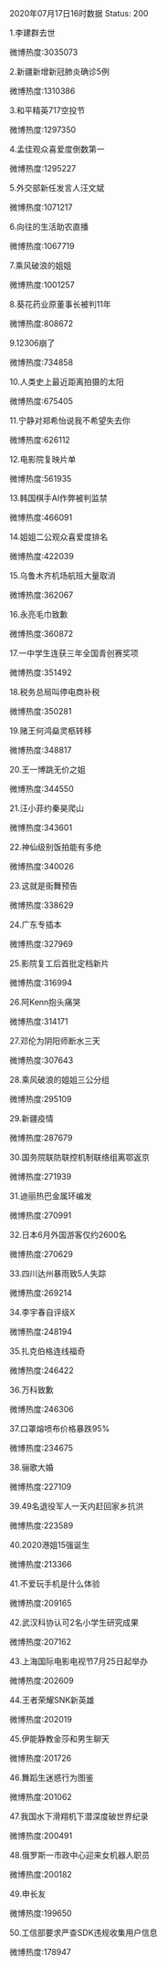 2020年07月17日16时数据
Status: 200

1.李建群去世

微博热度:3035073

2.新疆新增新冠肺炎确诊5例

微博热度:1310386

3.和平精英717空投节

微博热度:1297350

4.孟佳观众喜爱度倒数第一

微博热度:1295227

5.外交部新任发言人汪文斌

微博热度:1071217

6.向往的生活助农直播

微博热度:1067719

7.乘风破浪的姐姐

微博热度:1001257

8.葵花药业原董事长被判11年

微博热度:808672

9.12306崩了

微博热度:734858

10.人类史上最近距离拍摄的太阳

微博热度:675405

11.宁静对郑希怡说我不希望失去你

微博热度:626112

12.电影院复映片单

微博热度:561935

13.韩国棋手AI作弊被判监禁

微博热度:466091

14.姐姐二公观众喜爱度排名

微博热度:422039

15.乌鲁木齐机场航班大量取消

微博热度:362067

16.永亮毛巾致歉

微博热度:360872

17.一中学生连获三年全国青创赛奖项

微博热度:351492

18.税务总局叫停电商补税

微博热度:350281

19.赌王何鸿燊灵柩转移

微博热度:348817

20.王一博跳无价之姐

微博热度:344550

21.汪小菲约秦昊爬山

微博热度:343601

22.神仙级别饭拍能有多绝

微博热度:340026

23.这就是街舞预告

微博热度:338629

24.广东专插本

微博热度:327969

25.影院复工后首批定档新片

微博热度:316994

26.阿Kenn抱头痛哭

微博热度:314171

27.邓伦为阴阳师断水三天

微博热度:307643

28.乘风破浪的姐姐三公分组

微博热度:295109

29.新疆疫情

微博热度:287679

30.国务院联防联控机制联络组离鄂返京

微博热度:271939

31.迪丽热巴金属环编发

微博热度:270991

32.日本6月外国游客仅约2600名

微博热度:270629

33.四川达州暴雨致5人失踪

微博热度:269214

34.李宇春自评级X

微博热度:248194

35.扎克伯格连线福奇

微博热度:246422

36.万科致歉

微博热度:246306

37.口罩熔喷布价格暴跌95%

微博热度:234675

38.骊歌大婚

微博热度:227109

39.49名退役军人一天内赶回家乡抗洪

微博热度:223589

40.2020港姐15强诞生

微博热度:213366

41.不爱玩手机是什么体验

微博热度:209165

42.武汉科协认可2名小学生研究成果

微博热度:207162

43.上海国际电影电视节7月25日起举办

微博热度:202609

44.王者荣耀SNK新英雄

微博热度:202019

45.伊能静教金莎和男生聊天

微博热度:201726

46.舞蹈生迷惑行为图鉴

微博热度:201062

47.我国水下滑翔机下潜深度破世界纪录

微博热度:200491

48.俄罗斯一市政中心迎来女机器人职员

微博热度:200182

49.申长友

微博热度:199650

50.工信部要求严查SDK违规收集用户信息

微博热度:178947

